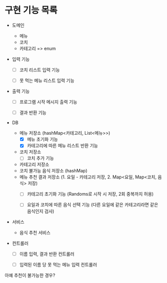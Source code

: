 # 구현 기능 목록

- 도메인
  - 메뉴
  - 코치
  - 카테고리 => enum


- 입력 기능
  - [ ] 코치 리스트 입력 기능
  - [ ] 못 먹는 메뉴 리스트 입력 기능


- 출력 기능
  - [ ] 프로그램 시작 메시지 출력 기능
  - [ ] 결과 반환 기능


- DB
  - 메뉴 저장소 (hashMap<카테고리, List<메뉴>>)
    - [X] 메뉴 초기화 기능 
    - [X] 카테고리에 따른 메뉴 리스트 반환 기능
  - 코치 저장소
    - [ ] 코치 추가 기능
  - 카테고리 저장소
  - 코치 불가능 음식 저장소 (hashMap)
  - 메뉴 추천 결과 저장소 (1. 요일 - 카테고리 저장, 2. Map<요일, Map<코치, 음식> 저장)
    - [ ] 카테고리 초기화 기능 (Randoms로 시작 시 저장, 2회 중복까지 허용)
    - [ ] 요일과 코치에 따른 음식 선택 기능 (다른 요일에 같은 카테고리라면 같은 음식인지 검사)


- 서비스
  - 음식 추천 서비스


- 컨트롤러
  - [ ] 이름 입력, 결과 반환 컨트롤러
  - [ ] 입력된 이름 당 못 먹는 메뉴 입력 컨트롤러



아예 추천이 불가능한 경우?
